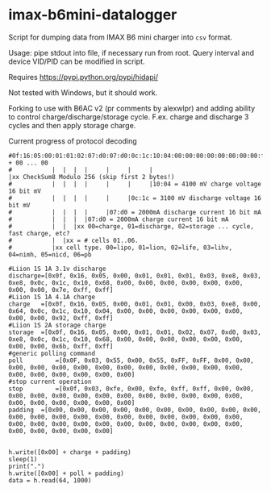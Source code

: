 # imax-b6mini-datalogger
Script for dumping data from IMAX B6 mini charger into `csv` format.

Usage: pipe stdout into file, if necessary run from root. Query interval and device VID/PID can be modified in script.

Requires https://pypi.python.org/pypi/hidapi/

Not tested with Windows, but it should work.

Forking to use with B6AC v2 (pr comments by alexwlpr) and adding ability to control charge/discharge/storage cycle. F.ex. charge and discharge 3 cycles and then apply storage charge.

Current progress of protocol decoding
```
#0f:16:05:00:01:01:02:07:d0:07:d0:0c:1c:10:04:00:00:00:00:00:00:00:00:f3:ff:ff + 00 ... 00
#           |  |  |  |     |     |     |                             |xx CheckSum8 Modulo 256 (skip first 2 bytes!)
#           |  |  |  |     |     |     |10:04 = 4100 mV charge voltage 16 bit mV
#           |  |  |  |     |     |0c:1c = 3100 mV discharge voltage 16 bit mV
#           |  |  |  |     |07:d0 = 2000mA discharge current 16 bit mA
#           |  |  |  |07:d0 = 2000mA charge current 16 bit mA
#           |  |  |xx 00=charge, 01=discharge, 02=storage ... cycle, fast charge, etc?
#           |  |xx = # cells 01..06.    
#           |xx cell type. 00=lipo, 01=lion, 02=life, 03=lihv, 04=nimh, 05=nicd, 06=pb
```

```
#Liion 1S 1A 3.1v discharge
discharge=[0x0f, 0x16, 0x05, 0x00, 0x01, 0x01, 0x01, 0x03, 0xe8, 0x03, 0xe8, 0x0c, 0x1c, 0x10, 0x68, 0x00, 0x00, 0x00, 0x00, 0x00, 0x00, 0x00, 0x00, 0x7e, 0xff, 0xff]
#Liion 1S 1A 4.1A charge
charge	 =[0x0f, 0x16, 0x05, 0x00, 0x01, 0x01, 0x00, 0x03, 0xe8, 0x00, 0x64, 0x0c, 0x1c, 0x10, 0x04, 0x00, 0x00, 0x00, 0x00, 0x00, 0x00, 0x00, 0x00, 0x92, 0xff, 0xff]
#Liion 1S 2A storage charge
storage	 =[0x0f, 0x16, 0x05, 0x00, 0x01, 0x01, 0x02, 0x07, 0xd0, 0x03, 0xe8, 0x0c, 0x1c, 0x10, 0x68, 0x00, 0x00, 0x00, 0x00, 0x00, 0x00, 0x00, 0x00, 0x6b, 0xff, 0xff]
#generic polling command
poll		 =[0x0F, 0x03, 0x55, 0x00, 0x55, 0xFF, 0xFF, 0x00, 0x00, 0x00, 0x00, 0x00, 0x00, 0x00, 0x00, 0x00, 0x00, 0x00, 0x00, 0x00, 0x00, 0x00, 0x00, 0x00, 0x00, 0x00]
#stop current operation
stop		 =[0x0f, 0x03, 0xfe, 0x00, 0xfe, 0xff, 0xff, 0x00, 0x00, 0x00, 0x00, 0x00, 0x00, 0x00, 0x00, 0x00, 0x00, 0x00, 0x00, 0x00, 0x00, 0x00, 0x00, 0x00, 0x00, 0x00]
padding	 =[0x00, 0x00, 0x00, 0x00, 0x00, 0x00, 0x00, 0x00, 0x00, 0x00, 0x00, 0x00, 0x00, 0x00, 0x00, 0x00, 0x00, 0x00, 0x00, 0x00, 0x00, 0x00, 0x00, 0x00, 0x00, 0x00, 0x00, 0x00, 0x00, 0x00, 0x00, 0x00, 0x00, 0x00, 0x00, 0x00, 0x00]


h.write([0x00] + charge + padding)
sleep(1)
print(".")
h.write([0x00] + poll + padding)
data = h.read(64, 1000)
```
